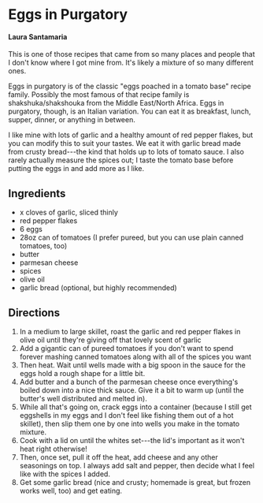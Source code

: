 # Eggs in Purgatory
#### Laura Santamaria

This is one of those recipes that came from so many places and people that I don't know where I got mine from. It's likely a mixture of so many different ones.

Eggs in purgatory is of the classic "eggs poached in a tomato base" recipe family. Possibly the most famous of that recipe family is shakshuka/shakshouka from the Middle East/North Africa. Eggs in purgatory, though, is an Italian variation. You can eat it as breakfast, lunch, supper, dinner, or anything in between.

I like mine with lots of garlic and a healthy amount of red pepper flakes, but you can modify this to suit your tastes. We eat it with garlic bread made from crusty bread---the kind that holds up to lots of tomato sauce. I also rarely actually measure the spices out; I taste the tomato base before putting the eggs in and add more as I like.

## Ingredients

* x cloves of garlic, sliced thinly
* red pepper flakes
* 6 eggs
* 28oz can of tomatoes (I prefer pureed, but you can use plain canned tomatoes, too)
* butter
* parmesan cheese
* spices
* olive oil
* garlic bread (optional, but highly recommended)

## Directions

1. In a medium to large skillet, roast the garlic and red pepper flakes in olive oil until they're giving off that lovely scent of garlic
1. Add a gigantic can of pureed tomatoes if you don't want to spend forever mashing canned tomatoes along with all of the spices you want
1. Then heat. Wait until wells made with a big spoon in the sauce for the eggs hold a rough shape for a little bit.
1. Add butter and a bunch of the parmesan cheese once everything's boiled down into a nice thick sauce. Give it a bit to warm up (until the butter's well distributed and melted in).
1. While all that's going on, crack eggs into a container (because I still get eggshells in my eggs and I don't feel like fishing them out of a hot skillet), then slip them one by one into wells you make in the tomato mixture.
1. Cook with a lid on until the whites set---the lid's important as it won't heat right otherwise!
1. Then, once set, pull it off the heat, add cheese and any other seasonings on top. I always add salt and pepper, then decide what I feel like with the spices I added.
1. Get some garlic bread (nice and crusty; homemade is great, but frozen works well, too) and get eating.

